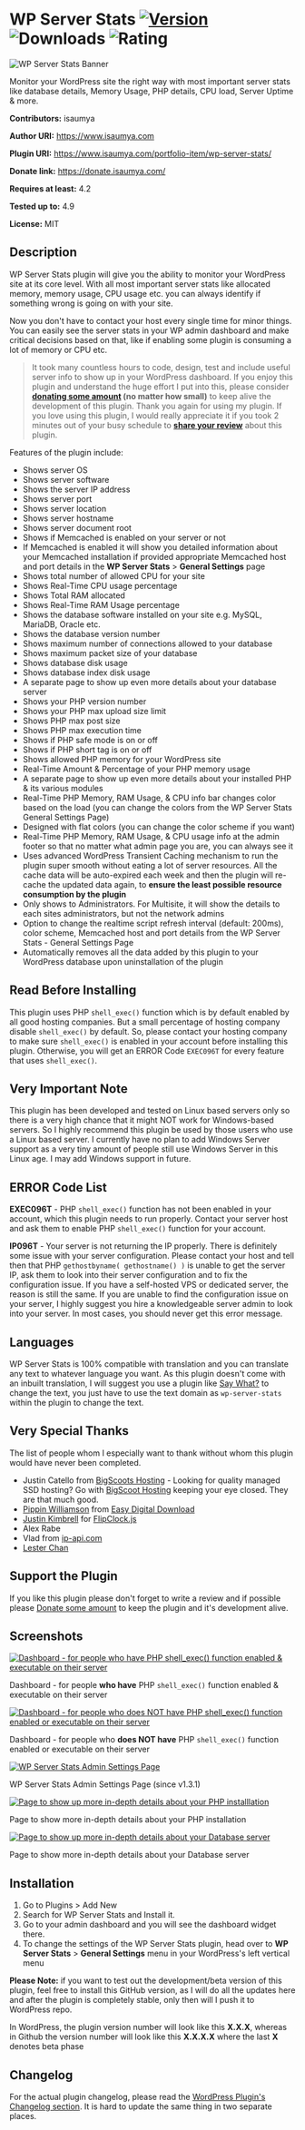 # WP Server Stats [![Version](https://img.shields.io/wordpress/plugin/v/wp-server-stats.svg?style=flat-square)](https://wordpress.org/plugins/wp-server-stats/) ![Downloads](https://img.shields.io/wordpress/plugin/dt/wp-server-stats.svg?style=flat-square) ![Rating](https://img.shields.io/wordpress/plugin/r/wp-server-stats.svg?style=flat-square)

![WP Server Stats Banner](https://i.imgur.com/JSonC5R.png)

Monitor your WordPress site the right way with most important server stats like database details, Memory Usage, PHP details, CPU load, Server Uptime & more.

**Contributors:** isaumya

**Author URI:** https://www.isaumya.com

**Plugin URI:** https://www.isaumya.com/portfolio-item/wp-server-stats/

**Donate link:** https://donate.isaumya.com/

**Requires at least:** 4.2

**Tested up to:** 4.9

**License:** MIT

## Description

WP Server Stats plugin will give you the ability to monitor your WordPress site at its core level. With all most important server stats like allocated memory, memory usage, CPU usage etc. you can always identify if something wrong is going on with your site.

Now you don't have to contact your host every single time for minor things. You can easily see the server stats in your WP admin dashboard and make critical decisions based on that, like if enabling some plugin is consuming a lot of memory or CPU etc.

> It took many countless hours to code, design, test and include useful server info to show up in your WordPress dashboard. If you enjoy this plugin and understand the huge effort I put into this, please consider **[donating some amount](https://goo.gl/V41y3K) (no matter how small)** to keep alive the development of this plugin. Thank you again for using my plugin. If you love using this plugin, I would really appreciate it if you took 2 minutes out of your busy schedule to **[share your review](https://wordpress.org/support/plugin/wp-server-stats/reviews/)** about this plugin.

Features of the plugin include:

* Shows server OS
* Shows server software
* Shows the server IP address
* Shows server port
* Shows server location
* Shows server hostname
* Shows server document root
* Shows if Memcached is enabled on your server or not
* If Memcached is enabled it will show you detailed information about your Memcached installation if provided appropriate Memcached host and port details in the **WP Server Stats** > **General Settings** page
* Shows total number of allowed CPU for your site
* Shows Real-Time CPU usage percentage
* Shows Total RAM allocated
* Shows Real-Time RAM Usage percentage
* Shows the database software installed on your site e.g. MySQL, MariaDB, Oracle etc.
* Shows the database version number
* Shows maximum number of connections allowed to your database
* Shows maximum packet size of your database
* Shows database disk usage
* Shows database index disk usage
* A separate page to show up even more details about your database server
* Shows your PHP version number
* Shows your PHP max upload size limit
* Shows PHP max post size
* Shows PHP max execution time
* Shows if PHP safe mode is on or off
* Shows if PHP short tag is on or off
* Shows allowed PHP memory for your WordPress site
* Real-Time Amount & Percentage of your PHP memory usage
* A separate page to show up even more details about your installed PHP & its various modules
* Real-Time PHP Memory, RAM Usage, & CPU info bar changes color based on the load (you can change the colors from the WP Server Stats General Settings Page)
* Designed with flat colors (you can change the color scheme if you want)
* Real-Time PHP Memory, RAM Usage, & CPU usage info at the admin footer so that no matter what admin page you are, you can always see it
* Uses advanced WordPress Transient Caching mechanism to run the plugin super smooth without eating a lot of server resources. All the cache data will be auto-expired each week and then the plugin will re-cache the updated data again, to **ensure the least possible resource consumption by the plugin**
* Only shows to Administrators. For Multisite, it will show the details to each sites administrators, but not the network admins
* Option to change the realtime script refresh interval (default: 200ms), color scheme, Memcached host and port details from the WP Server Stats - General Settings Page
* Automatically removes all the data added by this plugin to your WordPress database upon uninstallation of the plugin

## Read Before Installing

This plugin uses PHP `shell_exec()` function which is by default enabled by all good hosting companies. But a small percentage of hosting company disable `shell_exec()` by default. So, please contact your hosting company to make sure `shell_exec()` is enabled in your account before installing this plugin. Otherwise, you will get an ERROR Code `EXEC096T` for every feature that uses `shell_exec()`.

## Very Important Note

This plugin has been developed and tested on Linux based servers only so there is a very high chance that it might NOT work for Windows-based servers. So I highly recommend this plugin be used by those users who use a Linux based server.
I currently have no plan to add Windows Server support as a very tiny amount of people still use Windows Server in this Linux age. I may add Windows support in future.

## ERROR Code List

**EXEC096T** - PHP `shell_exec()` function has not been enabled in your account, which this plugin needs to run properly. Contact your server host and ask them to enable PHP `shell_exec()` function for your account.

**IP096T** - Your server is not returning the IP properly. There is definitely some issue with your server configuration. Please contact your host and tell then that PHP `gethostbyname( gethostname() )` is unable to get the server IP, ask them to look into their server configuration and to fix the configuration issue. If you have a self-hosted VPS or dedicated server, the reason is still the same. If you are unable to find the configuration issue on your server, I highly suggest you hire a knowledgeable server admin to look into your server. In most cases, you should never get this error message.

## Languages

WP Server Stats is 100% compatible with translation and you can translate any text to whatever language you want. As this plugin doesn't come with an inbuilt translation, I will suggest you use a plugin like [Say What?](https://wordpress.org/plugins/say-what/) to change the text, you just have to use the text domain as `wp-server-stats` within the plugin to change the text.

## Very Special Thanks

The list of people whom I especially want to thank without whom this plugin would have never been completed.

* Justin Catello from [BigScoots Hosting](https://www.isaumya.com/refer/bigscoots) - Looking for quality managed SSD hosting? Go with [BigScoot Hosting](http://www.bigscoots.com/portal/?affid=261) keeping your eye closed. They are that much good.
* [Pippin Williamson](https://twitter.com/pippinsplugins) from [Easy Digital Download](https://easydigitaldownloads.com/)
* [Justin Kimbrell](https://twitter.com/justin_kimbrell) for [FlipClock.js](http://flipclockjs.com/)
* Alex Rabe
* Vlad from [ip-api.com](http://ip-api.com/)
* [Lester Chan](https://twitter.com/gamerz)


## Support the Plugin

If you like this plugin please don't forget to write a review and if possible please [Donate some amount](http://donate.isaumya.com/) to keep the plugin and it's development alive.

## Screenshots

[![Dashboard - for people who have PHP `shell_exec()` function enabled & executable on their server](https://i.imgur.com/msml5MS.jpg)](https://i.imgur.com/msml5MS.jpg)

Dashboard - for people **who have** PHP `shell_exec()` function enabled & executable on their server

[![Dashboard - for people who does NOT have PHP `shell_exec()` function enabled or executable on their server](https://i.imgur.com/RAAoFLJ.png)](https://i.imgur.com/RAAoFLJ.png)

Dashboard - for people who **does NOT have** PHP `shell_exec()` function enabled or executable on their server

[![WP Server Stats Admin Settings Page](https://i.imgur.com/l9UDFwQ.jpg)](https://i.imgur.com/l9UDFwQ.jpg)

WP Server Stats Admin Settings Page (since v1.3.1)

[![Page to show up more in-depth details about your PHP installlation](https://i.imgur.com/pouUQz0.jpg)](https://i.imgur.com/pouUQz0.jpg)

Page to show more in-depth details about your PHP installation

[![Page to show up more in-depth details about your Database server](https://i.imgur.com/pBv5v5E.jpg)](https://i.imgur.com/pBv5v5E.jpg)

Page to show more in-depth details about your Database server


## Installation

1. Go to Plugins > Add New
2. Search for WP Server Stats and Install it.
3. Go to your admin dashboard and you will see the dashboard widget there.
4. To change the settings of the WP Server Stats plugin, head over to **WP Server Stats** > **General Settings** menu in your WordPress's left vertical menu

**Please Note:** if you want to test out the development/beta version of this plugin, feel free to install this GitHub version, as I will do all the updates here and after the plugin is completely stable, only then will I push it to WordPress repo.

In WordPress, the plugin version number will look like this **X.X.X**, whereas in Github the version number will look like this **X.X.X.X** where the last **X** denotes beta phase

## Changelog
For the actual plugin changelog, please read the [WordPress Plugin's Changelog section](https://wordpress.org/plugins/wp-server-stats/changelog/). It is hard to update the same thing in two separate places.
